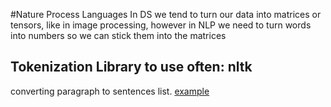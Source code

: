 #Nature Process Languages
In DS we tend to turn our data into matrices or tensors, like in image processing, 
however in NLP we need to turn words into numbers so we can stick them into the matrices

## Tokenization Library to use often: nltk
converting paragraph to sentences list. [example](tokenization.py)
